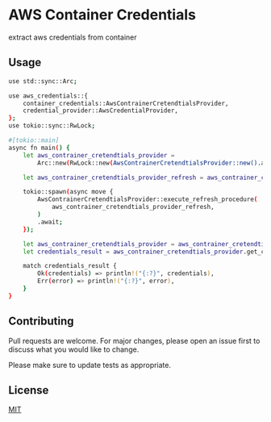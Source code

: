 # AWS Container Credentials
extract aws credentials from container

## Usage

```bash
use std::sync::Arc;

use aws_credentials::{
    container_credentials::AwsContrainerCretendtialsProvider,
    credential_provider::AwsCredentialProvider,
};
use tokio::sync::RwLock;

#[tokio::main]
async fn main() {
    let aws_contrainer_cretendtials_provider =
        Arc::new(RwLock::new(AwsContrainerCretendtialsProvider::new().await));

    let aws_contrainer_cretendtials_provider_refresh = aws_contrainer_cretendtials_provider.clone();

    tokio::spawn(async move {
        AwsContrainerCretendtialsProvider::execute_refresh_procedure(
            aws_contrainer_cretendtials_provider_refresh,
        )
        .await;
    });

    let aws_contrainer_cretendtials_provider = aws_contrainer_cretendtials_provider.read().await;
    let credentials_result = aws_contrainer_cretendtials_provider.get_credentials().await;

    match credentials_result {
        Ok(credentials) => println!("{:?}", credentials),
        Err(error) => println!("{:?}", error),
    }
}
```

## Contributing
Pull requests are welcome. For major changes, please open an issue first to discuss what you would like to change.

Please make sure to update tests as appropriate.

## License
[MIT](https://choosealicense.com/licenses/mit/)